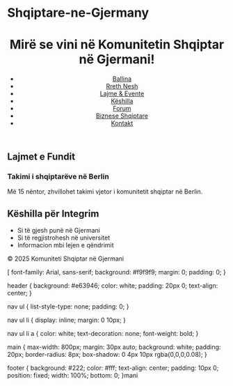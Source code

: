 # Shqiptare-ne-Gjermany
<!DOCTYPE html>
<html lang="sq">
<head>
    <meta charset="UTF-8">
    <title>Shqiptarët në Gjermani</title>
    <link rel="stylesheet" href="styles.css">
</head>
<body>
    <header>
        <h1>Mirë se vini në Komunitetin Shqiptar në Gjermani!</h1>
        <nav>
            <ul>
                <li><a href="#">Ballina</a></li>
                <li><a href="#">Rreth Nesh</a></li>
                <li><a href="#">Lajme & Evente</a></li>
                <li><a href="#">Këshilla</a></li>
                <li><a href="#">Forum</a></li>
                <li><a href="#">Biznese Shqiptare</a></li>
                <li><a href="#">Kontakt</a></li>
            </ul>
        </nav>
    </header>
    <main>
        <section>
            <h2>Lajmet e Fundit</h2>
            <article>
                <h3>Takimi i shqiptarëve në Berlin</h3>
                <p>Më 15 nëntor, zhvillohet takimi vjetor i komunitetit shqiptar në Berlin.</p>
            </article>
        </section>
        <section>
            <h2>Këshilla për Integrim</h2>
            <ul>
                <li>Si të gjesh punë në Gjermani</li>
                <li>Si të regjistrohesh në universitet</li>
                <li>Informacion mbi lejen e qëndrimit</li>
            </ul>
        </section>
    </main>
    <footer>
        <p>&copy; 2025 Komuniteti Shqiptar në Gjermani</p>
    </footer>
</body>
</html>
[
    font-family: Arial, sans-serif;
    background: #f9f9f9;
    margin: 0;
    padding: 0;
}

header {
    background: #e63946;
    color: white;
    padding: 20px 0;
    text-align: center;
}

nav ul {
    list-style-type: none;
    padding: 0;
}

nav ul li {
    display: inline;
    margin: 0 10px;
}

nav ul li a {
    color: white;
    text-decoration: none;
    font-weight: bold;
}

main {
    max-width: 800px;
    margin: 30px auto;
    background: white;
    padding: 20px;
    border-radius: 8px;
    box-shadow: 0 4px 10px rgba(0,0,0,0.08);
}

footer {
    background: #222;
    color: #fff;
    text-align: center;
    padding: 10px 0;
    position: fixed;
    width: 100%;
    bottom: 0;
}mani
